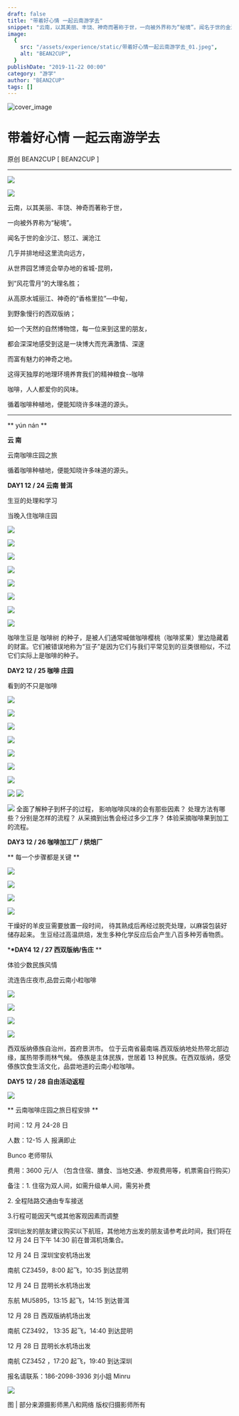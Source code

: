 ```yaml
---
draft: false
title: "带着好心情 一起云南游学去"
snippet: "云南，以其美丽、丰饶、神奇而著称于世，一向被外界称为“秘境”。闻名于世的金沙江"
image:
  {
    src: "/assets/experience/static/带着好心情一起云南游学去_01.jpeg",
    alt: "BEAN2CUP",
  }
publishDate: "2019-11-22 00:00"
category: "游学"
author: "BEAN2CUP"
tags: []
---
```


![cover_image](./static/带着好心情一起云南游学去_01.jpeg)

# 带着好心情 一起云南游学去

原创 BEAN2CUP [ BEAN2CUP ]

---

![](./static/带着好心情一起云南游学去_02.jpeg)

![](./static/带着好心情一起云南游学去_03.jpeg)

云南，以其美丽、丰饶、神奇而著称于世，

一向被外界称为“秘境”。

闻名于世的金沙江、怒江、澜沧江

几乎并排地经这里流向远方，

从世界园艺博览会举办地的省城-昆明，

到“风花雪月”的大理名胜；

从高原水城丽江、神奇的“香格里拉”—中甸，

到野象慢行的西双版纳；

如一个天然的自然博物馆，每一位来到这里的朋友，

都会深深地感受到这是一块博大而充满激情、深邃

而富有魅力的神奇之地。

这得天独厚的地理环境养育我们的精神粮食--咖啡

咖啡，人人都爱你的风味。

循着咖啡种植地，便能知晓许多味道的源头。

---

** yún nán **

**云 南**

云南咖啡庄园之旅

循着咖啡种植地，便能知晓许多味道的源头。

**DAY1 12 / 24 云南 普洱**

生豆的处理和学习

当晚入住咖啡庄园

![](./static/带着好心情一起云南游学去_04.jpeg)

![](./static/带着好心情一起云南游学去_05.jpeg)

![](./static/带着好心情一起云南游学去_06.jpeg)

![](./static/带着好心情一起云南游学去_07.jpeg)

![](./static/带着好心情一起云南游学去_08.jpeg)

![](./static/带着好心情一起云南游学去_09.jpeg)

![](./static/带着好心情一起云南游学去_10.jpeg)

![](./static/带着好心情一起云南游学去_11.jpeg)

咖啡生豆是 咖啡树
的种子，是被人们通常喊做咖啡樱桃（咖啡浆果）里边隐藏着的财富。它们被错误地称为“豆子”是因为它们与我们平常见到的豆类很相似，不过它们实际上是咖啡的种子。

**DAY2 12 / 25 咖啡 庄园**

看到的不只是咖啡

![](./static/带着好心情一起云南游学去_12.jpeg)

![](./static/带着好心情一起云南游学去_13.jpeg)

![](./static/带着好心情一起云南游学去_14.jpeg)

![](./static/带着好心情一起云南游学去_15.jpeg)

![](./static/带着好心情一起云南游学去_16.jpeg)

![](./static/带着好心情一起云南游学去_17.jpeg)

![](./static/带着好心情一起云南游学去_18.jpeg)

![](./static/带着好心情一起云南游学去_19.jpeg)
![](./static/带着好心情一起云南游学去_20.jpeg)

![](./static/带着好心情一起云南游学去_21.jpeg)
全面了解种子到杯子的过程， 影响咖啡风味的会有那些因素？ 处理方法有哪些？分别是怎样的流程？ 从采摘到出售会经过多少工序？
体验采摘咖啡果到加工的流程。

**DAY3 12 / 26 咖啡加工厂 / 烘焙厂**

** 每一个步骤都是关键 **

![](./static/带着好心情一起云南游学去_22.jpeg)

![](./static/带着好心情一起云南游学去_23.jpeg)

![](./static/带着好心情一起云南游学去_24.jpeg)

![](./static/带着好心情一起云南游学去_25.jpeg)

干燥好的羊皮豆需要放置一段时间， 待其熟成后再经过脱壳处理，以麻袋包装好储存起来。 生豆经过高温烘焙，发生多种化学反应后会产生八百多种芳香物质。

\***\*DAY4 12 / 27 西双版纳/告庄** \*\*

体验少数民族风情

流连告庄夜市,品尝云南小粒咖啡

![](./static/带着好心情一起云南游学去_26.jpeg)

![](./static/带着好心情一起云南游学去_27.jpeg)

![](./static/带着好心情一起云南游学去_28.jpeg)

![](./static/带着好心情一起云南游学去_29.jpeg)

西双版纳傣族自治州，首府景洪市。 位于云南省最南端.西双版纳地处热带北部边缘，属热带季雨林气候。
傣族是主体民族，世居着 13 种民族。在西双版纳，感受傣族饮食生活文化，品尝地道的云南小粒咖啡。

**DAY5 12 / 28 自由活动返程**

![](./static/带着好心情一起云南游学去_30.jpeg)

** 云南咖啡庄园之旅日程安排 **

时间：12 月 24-28 日

人数：12-15 人 报满即止

Bunco 老师带队

费用：3600 元/人 （包含住宿、膳食、当地交通、参观费用等，机票需自行购买）

备注：1. 住宿为双人间，如需升级单人间，需另补费

2\. 全程陆路交通由专车接送

3.行程可能因天气或其他客观因素而调整

深圳出发的朋友建议购买以下航班，其他地方出发的朋友请参考此时间，我们将在 12 月 24 日下午 14:30 前在普洱机场集合。

12 月 24 日 深圳宝安机场出发

南航 CZ3459，8:00 起飞，10:35 到达昆明

12 月 24 日 昆明长水机场出发

东航 MU5895，13:15 起飞，14:15 到达普洱

12 月 28 日 西双版纳机场出发

南航 CZ3492， 13:35 起飞，14:40 到达昆明

12 月 28 日 昆明长水机场出发

南航 CZ3452 ，17:20 起飞，19:40 到达深圳

报名请联系：186-2098-3936 刘小姐 Minru

![](./static/带着好心情一起云南游学去_31.jpeg)

图 | 部分来源摄影师黑八和网络 版权归摄影师所有
